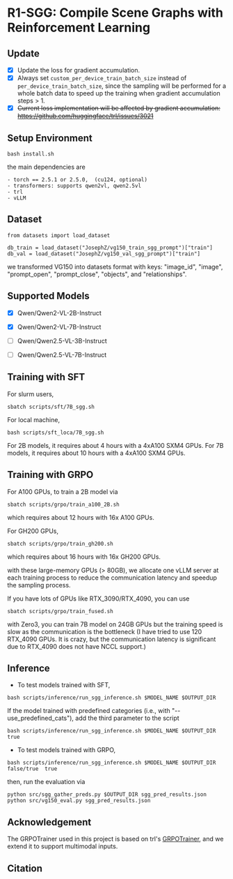 # R1-SGG: Compile Scene Graphs with Reinforcement Learning

## Update
- [x] Update the loss for gradient accumulation.
- [x] Always set ``custom_per_device_train_batch_size`` instead of ``per_device_train_batch_size``, since the sampling will be performed for a whole batch data to speed up the training when gradient accumulation steps > 1.
- [x] ~~Current loss implementation will be affected by gradient accumulation: https://github.com/huggingface/trl/issues/3021~~

## Setup Environment
```
bash install.sh
```
the main dependencies are 
```
- torch == 2.5.1 or 2.5.0,  (cu124, optional)
- transformers: supports qwen2vl, qwen2.5vl
- trl
- vLLM
```

## Dataset
```
from datasets import load_dataset

db_train = load_dataset("JosephZ/vg150_train_sgg_prompt")["train"]
db_val = load_dataset("JosephZ/vg150_val_sgg_prompt")["train"]
```
we transformed VG150 into datasets format with keys: "image_id", "image", "prompt_open", "prompt_close", "objects", and "relationships".

## Supported Models
- [x] Qwen/Qwen2-VL-2B-Instruct 
- [x] Qwen/Qwen2-VL-7B-Instruct
- [ ] Qwen/Qwen2.5-VL-3B-Instruct 
- [ ] Qwen/Qwen2.5-VL-7B-Instruct 


## Training with SFT
For slurm users,
```
sbatch scripts/sft/7B_sgg.sh 
```
For local machine,
```
bash scripts/sft_loca/7B_sgg.sh
```
For 2B models, it requires about 4 hours with a 4xA100 SXM4 GPUs.
For 7B models, it requires about 10 hours with a 4xA100 SXM4 GPUs.


## Training with GRPO
For A100 GPUs, to train a 2B model via
```
sbatch scripts/grpo/train_a100_2B.sh
```
which requires about 12 hours with 16x A100 GPUs.


For GH200 GPUs,
```
sbatch scripts/grpo/train_gh200.sh
```
which requires about 16 hours with 16x GH200 GPUs.

with these large-memory GPUs (> 80GB), we allocate one vLLM server at each training process to reduce the communication latency and speedup the sampling process.


If you have lots of GPUs like RTX_3090/RTX_4090, you can use 
```
sbatch scripts/grpo/train_fused.sh
```
with Zero3, you can train 7B model on 24GB GPUs but the training speed is slow as the communication is the bottleneck (I have tried to use 120 RTX_4090 GPUs. It is crazy, but the communication latency is significant due to RTX_4090 does not have NCCL support.)

## Inference
- To test models trained with SFT, 
```
bash scripts/inference/run_sgg_inference.sh $MODEL_NAME $OUTPUT_DIR
```
If the model trained with predefined categories (i.e., with "--use_predefined_cats"), add the third parameter to the script
```
bash scripts/inference/run_sgg_inference.sh $MODEL_NAME $OUTPUT_DIR true
```

- To test models trained with GRPO,
```
bash scripts/inference/run_sgg_inference.sh $MODEL_NAME $OUTPUT_DIR false/true  true
```

then, run the evaluation via
```
python src/sgg_gather_preds.py $OUTPUT_DIR sgg_pred_results.json
python src/vg150_eval.py sgg_pred_results.json
```





## Acknowledgement
The GRPOTrainer used in this project is based on trl's [GRPOTrainer](https://github.com/huggingface/trl/blob/main/trl/trainer/grpo_trainer.py),
and we extend it to support multimodal inputs.

## Citation


